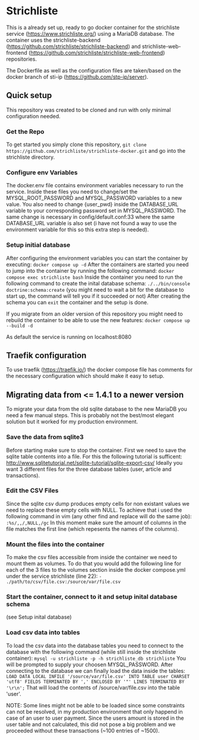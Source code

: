 # Strichliste

This is a already set up, ready to go docker container for the strichliste service (https://www.strichliste.org/) using a MariaDB database.
The container uses the strichliste-backend (https://github.com/strichliste/strichliste-backend) and strichliste-web-frontend (https://github.com/strichliste/strichliste-web-frontend) repositories.

The Dockerfile as well as the configuration files are taken/based on the docker branch of sti-ip (https://github.com/stp-ip/server).

## Quick setup

This repository was created to be cloned and run with only minimal configuration needed.

### Get the Repo
To get started you simply clone this repository,
```git clone https://github.com/strichliste/strichliste-docker.git```
and go into the strichliste directory.

### Configure env Variables
The docker.env file contains environment variables necessary to run the service. Inside these files you need to change/set the MYSQL_ROOT_PASSWORD and MYSQL_PASSWORD variables to a new value.
You also need to change {user_pwd} inside the DATABASE_URL variable to your corresponding password set in MYSQL_PASSWORD.
The same change is necessary in config/default.conf:33 where the same DATABASE_URL variable is also set (i have not found a way to use the environment variable for this so this extra step is needed).

### Setup initial database
After configuring the environment variables you can start the container by executing:
```docker compose up -d```
After the containers are started you need to jump into the container by running the following command:
```docker compose exec strichliste bash```
Inside the container you need to run the following command to create the inital database schema:
```./../bin/console doctrine:schema:create```
(you might need to wait a bit for the database to start up, the command will tell you if it succeeded or not)
After creating the schema you can ```exit``` the container and the setup is done.

If you migrate from an older version of this repository you might need to rebuild the container to be able to use the new features:
```docker compose up --build -d```

As default the service is running on localhost:8080

## Traefik configuration
To use traefik (https://traefik.io/) the docker compose file has comments for the necessary configuration which should make it easy to setup.

## Migrating data from <= 1.4.1 to a newer version
To migrate your data from the old sqlite database to the new MariaDB you need a few manual steps. This is probably not the best/most elegant solution but it worked for my production environment.

### Save the data from sqlite3
Before starting make sure to stop the container.
First we need to save the sqlite table contents into a file. For this the following tutorial is sufficent: http://www.sqlitetutorial.net/sqlite-tutorial/sqlite-export-csv/
Ideally you want 3 different files for the three database tables (user, article and transactions).

### Edit the CSV Files
Since the sqlite csv dump produces empty cells for non existant values we need to replace these empty cells with NULL. To achieve that i used the following command in vim (any other find and replace will do the same job):
```:%s/,,/,NULL,/gc```
In this moment make sure the amount of columns in the file matches the first line (which repesents the names of the columns).

### Mount the files into the container
To make the csv files accessible from inside the container we need to mount them as volumes.
To do that you would add the following line for each of the 3 files to the volumes section inside the docker compose.yml under the service strichliste (line 22):
```- ./path/to/csv/file.csv:/source/var/file.csv```

### Start the container, connect to it and setup inital database schema
(see Setup inital database)

### Load csv data into tables
To load the csv data into the database tables you need to connect to the database with the following command (while still inside the strichliste container):
```mysql -u strichliste -p -h strichliste_db strichliste```
You will be prompted to supply your choosen MYSQL_PASSWORD.
After connecting to the database we can finally load the data inside the tables:
```LOAD DATA LOCAL INFILE '/source/var/file.csv' INTO TABLE user CHARSET 'utf8' FIELDS TERMINATED BY ',' ENCLOSED BY '"' LINES TERMINATED BY '\r\n';```
That will load the contents of /source/var/file.csv into the table 'user'.

NOTE: Some lines might not be able to be loaded since some constraints can not be resolved, in my production environment that only happend in case of an user to user payment. Since the users amount is stored in the user table and not calculated, this did not pose a big problem and we proceeded without these transactions (~100 entries of ~1500).
